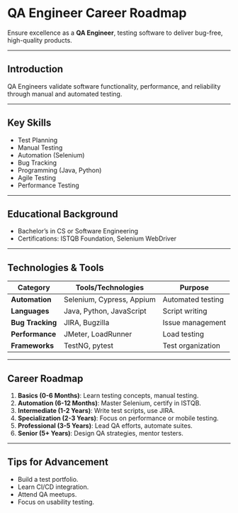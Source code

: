 # QA Engineer Career Roadmap

Ensure excellence as a **QA Engineer**, testing software to deliver bug-free, high-quality products.

---

## Introduction
QA Engineers validate software functionality, performance, and reliability through manual and automated testing.

---

## Key Skills
- Test Planning
- Manual Testing
- Automation (Selenium)
- Bug Tracking
- Programming (Java, Python)
- Agile Testing
- Performance Testing

---

## Educational Background
- Bachelor’s in CS or Software Engineering
- Certifications: ISTQB Foundation, Selenium WebDriver

---

## Technologies & Tools
| **Category**         | **Tools/Technologies**                     | **Purpose**                        |
|----------------------|--------------------------------------------|------------------------------------|
| **Automation**       | Selenium, Cypress, Appium                  | Automated testing                 |
| **Languages**        | Java, Python, JavaScript                   | Script writing                    |
| **Bug Tracking**     | JIRA, Bugzilla                             | Issue management                  |
| **Performance**      | JMeter, LoadRunner                         | Load testing                      |
| **Frameworks**       | TestNG, pytest                             | Test organization                 |

---

## Career Roadmap
1. **Basics (0-6 Months)**: Learn testing concepts, manual testing.  
2. **Automation (6-12 Months)**: Master Selenium, certify in ISTQB.  
3. **Intermediate (1-2 Years)**: Write test scripts, use JIRA.  
4. **Specialization (2-3 Years)**: Focus on performance or mobile testing.  
5. **Professional (3-5 Years)**: Lead QA efforts, automate suites.  
6. **Senior (5+ Years)**: Design QA strategies, mentor testers.

---

## Tips for Advancement
- Build a test portfolio.
- Learn CI/CD integration.
- Attend QA meetups.
- Focus on usability testing.